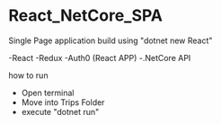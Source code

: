 # React_NetCore_SPA

Single Page application build using "dotnet new React"

-React
-Redux
-Auth0 (React APP)
-.NetCore API


how to run

- Open terminal
- Move into Trips Folder
- execute "dotnet run"
